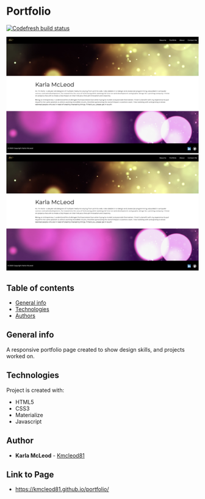 # Portfolio

[![Codefresh build status]( https://g.codefresh.io/api/badges/pipeline/kmcleod/default%2Fportfolio?type=cf-1)]( https://g.codefresh.io/pipelines/edit/new/builds?id=5eca7156135057c5ae12622d&pipeline=portfolio&projects=default&projectId=5eca70a713505755f012622c&filter=page:1;pageSize:10;timeFrameStart:week)


![Website View](./assets/images/portfolio.png)
![Phone View](./assets/images/portfolio.png)


## Table of contents
* [General info](#general-info)
* [Technologies](#technologies)
* [Authors](#authors)

## General info
A responsive portfolio page created to show design skills, and projects worked on.
    
## Technologies
Project is created with:
* HTML5
* CSS3
* Materialize
* Javascript
    

## Author

* **Karla McLeod** - [Kmcleod81](https://github.com/Kmcleod81)

## Link to Page

* https://kmcleod81.github.io/portfolio/
